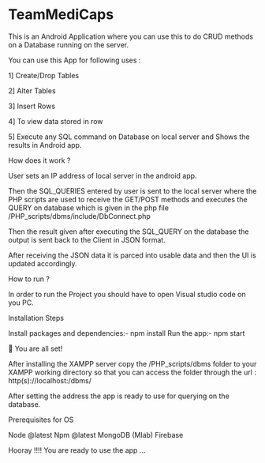 # TeamMediCaps

This is an Android Application where you can use this to do CRUD methods on a Database running on the server.

You can use this App for following uses :

1] Create/Drop Tables

2] Alter Tables

3] Insert Rows

4] To view data stored in row

5] Execute any SQL command on Database on local server and Shows the results in Android app.


How does it work ?

User sets an IP address of local server in the android app.

Then the SQL_QUERIES entered by user is sent to the local server where the PHP scripts are used to receive the GET/POST methods and executes the QUERY on database which is given in the php file /PHP_scripts/dbms/include/DbConnect.php

Then the result given after executing the SQL_QUERY on the database the output is sent back to the Client in JSON format.

After receiving the JSON data it is parced into usable data and then the UI is updated accordingly.



How to run ?

In order to run the Project you should have to open Visual studio code on you PC.


Installation Steps

Install packages and dependencies:-
   npm install
Run the app:-
   npm start
   
🌟 You are all set!


After installing the XAMPP server copy the /PHP_scripts/dbms folder to your XAMPP working directory so that you can access the folder through the url : http(s)://localhost:/dbms/

After setting the address the app is ready to use for querying on the database.


Prerequisites for OS

  Node @latest
  Npm @latest
  MongoDB (Mlab)
  Firebase

Hooray !!!! You are ready to use the app ...
